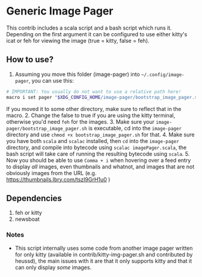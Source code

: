 # Generic Image Pager
This contrib includes a scala script and a bash script which runs it.
Depending on the first argument it can be configured to use either
kitty's icat or feh for viewing the image (true = kitty, false = feh).

## How to use?
1. Assuming you move this folder (image-pager) into `~/.config/image-pager`, you can use this:
``` sh
# IMPORTANT: You usually do not want to use a relative path here!
macro i set pager "$XDG_CONFIG_HOME/image-pager/bootstrap_image_pager.sh false %f"; open; set pager internal
```
If you moved it to some other directory, make sure to reflect that in the macro.
2. Change the false to true if you are using the kitty terminal, otherwise you'd need `feh` for
the images.
3. Make sure your `image-pager/bootstrap_image_pager.sh` is executable,
cd into the `image-pager` directory and use `chmod +x bootstrap_image_pager.sh` for that.
4. Make sure you have both `scala` and `scalac` installed, then `cd` into the `image-pager` directory,
and compile into bytecode using `scalac imagePager.scala`, the bash script will take care of running
the resulting bytecode using `scala`.
5. Now you should be able to use `Comma + i` when hovering over a feed entry to display *all* images,
even thumbnails and whatnot, and images that are not obviously images from the URL (e.g. https://thumbnails.lbry.com/tszI9GrH1u0 )

## Dependencies
1. feh or kitty
2. newsboat

### Notes
- This script internally uses some code from another image pager written for only kitty
(available in contrib/kitty-img-pager.sh and contributed by heussd), the main issues with it
are that it only supports kitty and that it can only display *some* images.
